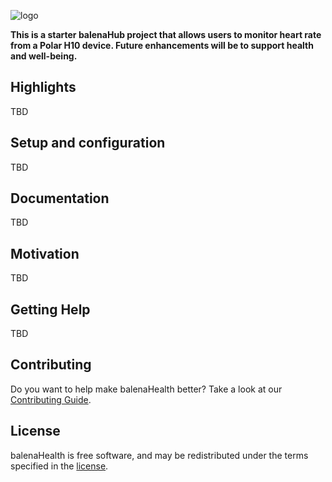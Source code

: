 ![logo](https://github.com/rhampt/balena-health/logo.png)

**This is a starter balenaHub project that allows users to monitor heart rate from a Polar H10 device. Future enhancements will be to support health and well-being.**

## Highlights

TBD

## Setup and configuration

TBD

## Documentation

TBD

## Motivation

TBD

## Getting Help

TBD

## Contributing

Do you want to help make balenaHealth better? Take a look at our [Contributing Guide](CONTRIBUTING). 

## License

balenaHealth is free software, and may be redistributed under the terms specified in the [license](https://github.com/balenalabs/balena-sound/blob/master/LICENSE).
